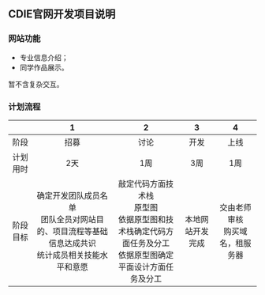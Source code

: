 ## CDIE官网开发项目说明

### 网站功能

 - 专业信息介绍；
 - 同学作品展示。
 
 暂不含复杂交互。

### 计划流程

|  | **1** | **2** | **3** | **4** |
| :----: | :----: | :----: | :----: | :----: |
| 阶段 | 招募 | 讨论 | 开发 | 上线 |
| 计划用时 | 2天 | 1周 | 3周 | 1周 |
| 阶段目标 | 确定开发团队成员名单<br>团队全员对网站目的、项目流程等基础信息达成共识<br>统计成员相关技能水平和意愿 | 敲定代码方面技术栈<br>原型图<br>依据原型图和技术栈确定代码方面任务及分工<br>依据原型图确定平面设计方面任务及分工 | 本地网站开发完成 | 交由老师审核<br>购买域名，租服务器 |
